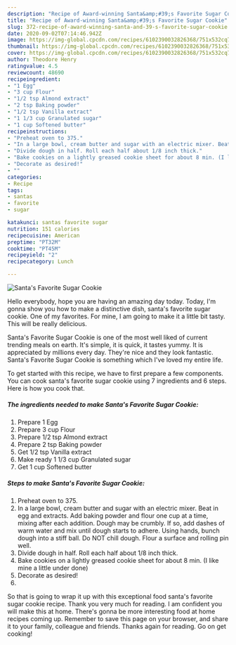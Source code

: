 ```yaml
---
description: "Recipe of Award-winning Santa&amp;#39;s Favorite Sugar Cookie"
title: "Recipe of Award-winning Santa&amp;#39;s Favorite Sugar Cookie"
slug: 372-recipe-of-award-winning-santa-and-39-s-favorite-sugar-cookie
date: 2020-09-02T07:14:46.942Z
image: https://img-global.cpcdn.com/recipes/6102390032826368/751x532cq70/santas-favorite-sugar-cookie-recipe-main-photo.jpg
thumbnail: https://img-global.cpcdn.com/recipes/6102390032826368/751x532cq70/santas-favorite-sugar-cookie-recipe-main-photo.jpg
cover: https://img-global.cpcdn.com/recipes/6102390032826368/751x532cq70/santas-favorite-sugar-cookie-recipe-main-photo.jpg
author: Theodore Henry
ratingvalue: 4.5
reviewcount: 48690
recipeingredient:
- "1 Egg"
- "3 cup Flour"
- "1/2 tsp Almond extract"
- "2 tsp Baking powder"
- "1/2 tsp Vanilla extract"
- "1 1/3 cup Granulated sugar"
- "1 cup Softened butter"
recipeinstructions:
- "Preheat oven to 375."
- "In a large bowl, cream butter and sugar with an electric mixer. Beat in egg and extracts. Add baking powder and flour one cup at a time, mixing after each addition. Dough may be crumbly. If so, add dashes of warm water and mix until dough starts to adhere. Using hands, bunch dough into a stiff ball. Do NOT chill dough. Flour a surface and rolling pin well."
- "Divide dough in half. Roll each half about 1/8 inch thick."
- "Bake cookies on a lightly greased cookie sheet for about 8 min. (I like mine a little under done)"
- "Decorate as desired!"
- ""
categories:
- Recipe
tags:
- santas
- favorite
- sugar

katakunci: santas favorite sugar 
nutrition: 151 calories
recipecuisine: American
preptime: "PT32M"
cooktime: "PT45M"
recipeyield: "2"
recipecategory: Lunch

---
```



![Santa&#39;s Favorite Sugar Cookie](https://img-global.cpcdn.com/recipes/6102390032826368/751x532cq70/santas-favorite-sugar-cookie-recipe-main-photo.jpg)

Hello everybody, hope you are having an amazing day today. Today, I'm gonna show you how to make a distinctive dish, santa&#39;s favorite sugar cookie. One of my favorites. For mine, I am going to make it a little bit tasty. This will be really delicious.



Santa&#39;s Favorite Sugar Cookie is one of the most well liked of current trending meals on earth. It's simple, it is quick, it tastes yummy. It is appreciated by millions every day. They're nice and they look fantastic. Santa&#39;s Favorite Sugar Cookie is something which I've loved my entire life.


To get started with this recipe, we have to first prepare a few components. You can cook santa&#39;s favorite sugar cookie using 7 ingredients and 6 steps. Here is how you cook that.

<!--inarticleads1-->

##### The ingredients needed to make Santa&#39;s Favorite Sugar Cookie:

1. Prepare 1 Egg
1. Prepare 3 cup Flour
1. Prepare 1/2 tsp Almond extract
1. Prepare 2 tsp Baking powder
1. Get 1/2 tsp Vanilla extract
1. Make ready 1 1/3 cup Granulated sugar
1. Get 1 cup Softened butter




<!--inarticleads2-->

##### Steps to make Santa&#39;s Favorite Sugar Cookie:

1. Preheat oven to 375.
1. In a large bowl, cream butter and sugar with an electric mixer. Beat in egg and extracts. Add baking powder and flour one cup at a time, mixing after each addition. Dough may be crumbly. If so, add dashes of warm water and mix until dough starts to adhere. Using hands, bunch dough into a stiff ball. Do NOT chill dough. Flour a surface and rolling pin well.
1. Divide dough in half. Roll each half about 1/8 inch thick.
1. Bake cookies on a lightly greased cookie sheet for about 8 min. (I like mine a little under done)
1. Decorate as desired!
1. 




So that is going to wrap it up with this exceptional food santa&#39;s favorite sugar cookie recipe. Thank you very much for reading. I am confident you will make this at home. There's gonna be more interesting food at home recipes coming up. Remember to save this page on your browser, and share it to your family, colleague and friends. Thanks again for reading. Go on get cooking!

